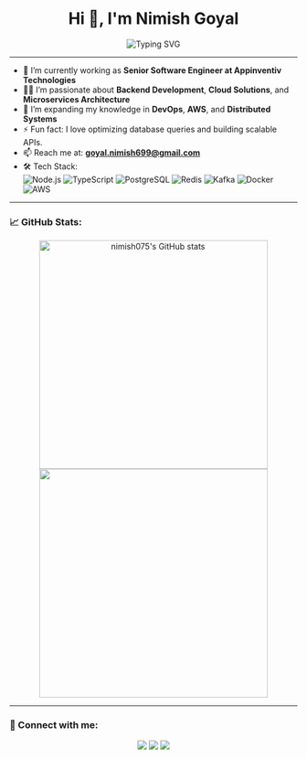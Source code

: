 <h1 align="center">Hi 👋, I'm Nimish Goyal</h1>

<p align="center">
  <img src="https://readme-typing-svg.demolab.com?font=Fira+Code&size=22&pause=1000&center=true&width=435&lines=Senior+Backend+Engineer;Node.js+%7C+TypeScript+%7C+PostgreSQL;Building+scalable+APIs+%26+cloud+architectures" alt="Typing SVG" />
</p>

---

- 🔭 I’m currently working as **Senior Software Engineer at Appinventiv Technologies**
- 👨‍💻 I’m passionate about **Backend Development**, **Cloud Solutions**, and **Microservices Architecture**
- 🌱 I’m expanding my knowledge in **DevOps**, **AWS**, and **Distributed Systems**
- ⚡ Fun fact: I love optimizing database queries and building scalable APIs.
- 📫 Reach me at: **goyal.nimish699@gmail.com**
- 🛠️ Tech Stack:  
  ![Node.js](https://img.shields.io/badge/Node.js-339933?style=for-the-badge&logo=nodedotjs&logoColor=white)
  ![TypeScript](https://img.shields.io/badge/TypeScript-007ACC?style=for-the-badge&logo=typescript&logoColor=white)
  ![PostgreSQL](https://img.shields.io/badge/PostgreSQL-316192?style=for-the-badge&logo=postgresql&logoColor=white)
  ![Redis](https://img.shields.io/badge/Redis-DC382D?style=for-the-badge&logo=redis&logoColor=white)
  ![Kafka](https://img.shields.io/badge/Kafka-231F20?style=for-the-badge&logo=apachekafka&logoColor=white)
  ![Docker](https://img.shields.io/badge/Docker-2496ED?style=for-the-badge&logo=docker&logoColor=white)
  ![AWS](https://img.shields.io/badge/AWS-FF9900?style=for-the-badge&logo=amazonaws&logoColor=white)

---

### 📈 GitHub Stats:
<p align="center">
  <img src="https://github-readme-stats.vercel.app/api?username=nimish075&show_icons=true&theme=radical" alt="nimish075's GitHub stats" width="400"/>
  <img src="https://github-readme-streak-stats.herokuapp.com/?user=nimish075&theme=radical" width="400"/>
</p>

---

### 🔗 Connect with me:

<p align="center">
<a href="mailto:goyal.nimish699@gmail.com"><img src="https://img.shields.io/badge/Email-D14836?style=for-the-badge&logo=gmail&logoColor=white"/></a>
<a href="https://linkedin.com/in/nimishgoyal" target="_blank"><img src="https://img.shields.io/badge/LinkedIn-blue?style=for-the-badge&logo=linkedin&logoColor=white"/></a>
<a href="https://github.com/nimish075" target="_blank"><img src="https://img.shields.io/badge/GitHub-181717?style=for-the-badge&logo=github&logoColor=white"/></a>
</p>
